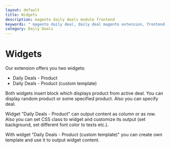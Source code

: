 ```yaml
---
layout: default
title: Widgets
description: magento daily deals module frontend
keywords: " magento daily deal, daily deal magento extension, frontend, widget"
category: Daily Deals
---
```


# Widgets

Our extension offers you two widgets:

- Daily Deals - Product
- Daily Deals - Product (custom template)

Both widgets insert block which displays product from active deal. You can
display random product or some specified product. Also you can specify deal.

Widget "Daily Deals - Product" can output content as column or as row. Also you
can set CSS class to widget and customize its output (set background, set
different font color to texts etc.).

With widget "Daily Deals - Product (custom template)" you can create own
template and use it to output widget content.
